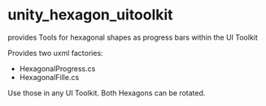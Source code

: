 # unity_hexagon_uitoolkit
provides Tools for hexagonal shapes as progress bars within the UI Toolkit

Provides two uxml factories:
* HexagonalProgress.cs
* HexagonalFille.cs

Use those in any UI Toolkit. Both Hexagons can be rotated.

